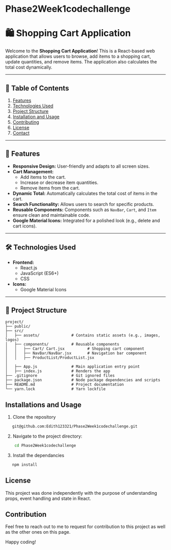 # Phase2Week1codechallenge

# 🛍️ Shopping Cart Application

Welcome to the **Shopping Cart Application**! This is a React-based web application that allows users to browse, add items to a shopping cart, update quantities, and remove items. The application also calculates the total cost dynamically.

---

## 📑 Table of Contents

1. [Features](#rocket-features)
2. [Technologies Used](#-technologies-used)
3. [Project Structure](#-project-structure)
4. [Installation and Usage](#installations-and-usage)
5. [Contributing](#-contributing)
6. [License](#license)
7. [Contact](#-contact)

---

## 🚀 Features

- **Responsive Design:** User-friendly and adapts to all screen sizes.
- **Cart Management:**
  - Add items to the cart.
  - Increase or decrease item quantities.
  - Remove items from the cart.
- **Dynamic Total:** Automatically calculates the total cost of items in the cart.
- **Search Functionality:** Allows users to search for specific products.
- **Reusable Components:** Components such as `NavBar`, `Cart`, and `Item` ensure clean and maintainable code.
- **Google Material Icons:** Integrated for a polished look (e.g., delete and cart icons).

---

## 🛠️ Technologies Used

- **Frontend:**
  - React.js
  - JavaScript (ES6+)
  - CSS
- **Icons:**
  - Google Material Icons

---

## 📂 Project Structure

```plaintext
project/
├── public/
├── src/
│   ├── assets/              # Contains static assets (e.g., images, logos)
│   ├── components/          # Reusable components
│   │   ├── Cart/ Cart.jsx          # Shopping cart component
│   │   ├── NavBar/NavBar.jsx       # Navigation bar component
│   │   ├── ProductList/ProductList.jsx
│   
│   ├── App.js               # Main application entry point
│   ├── index.js             # Renders the app
├── .gitignore               # Git ignored files
├── package.json             # Node package dependencies and scripts
├── README.md                # Project documentation
└── yarn.lock                # Yarn lockfile
```
## Installations and Usage

1. Clone the repository
```bash 
   git@github.com:Edith123321/Phase2Week1codechallenge.git
```
2. Navigate to the project directory:
``` bash
    cd Phase2Week1codechallenge
```
3. Install the dependancies
```bash
   npm install
```
## License
This project was done independently with the purpose of understanding props, event handling and state in React. 

## Contribution
Feel free to reach out to me to request for contribution to this project as well as the other ones on this page. 


Happy coding!